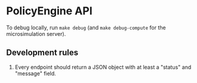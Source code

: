 # PolicyEngine API

To debug locally, run `make debug` (and `make debug-compute` for the microsimulation server).

## Development rules

1. Every endpoint should return a JSON object with at least a "status" and "message" field.
